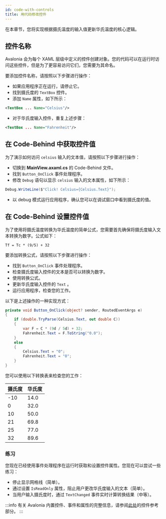 ```yaml
---
id: code-with-controls
title: 用代码修改控件
---
```


在本章节，您将实现根据摄氏温度的输入值更新华氏温度的核心逻辑。

## 控件名称

Avalonia 会为每个 XAML 层级中定义的控件创建对象。您的代码可以在运行时访问这些控件，但是为了更容易访问它们，您需要为其命名。

要添加控件名称，请按照以下步骤进行操作：

- 如果应用程序正在运行，请停止它。
- 找到摄氏度的 `TextBox` 控件。
- 添加 `Name` 属性，如下所示：

```xml
<TextBox ... Name="Celsius"/>
```

- 对于华氏度输入控件，重复上述步骤：

```xml
<TextBox ... Name="Fahrenheit"/>
```

## 在 Code-Behind 中获取控件值

为了演示如何访问 `celsius` 输入的文本值，请按照以下步骤进行操作：

- 切换到 **MainView.axaml.cs** 的 Code-Behind 文件。
- 找到 `Button_OnClick` 事件处理程序。
- 修改 `Debug` 语句以显示 `celsius` 输入的文本属性，如下所示：

```csharp
Debug.WriteLine($"Click! Celsius={Celsius.Text}");
```

- 以 debug 模式运行应用程序，确认您可以在调试窗口中看到摄氏度的值。

## 在 Code-Behind 设置控件值

为了使用将摄氏温度转换为华氏温度的简单公式，您需要首先确保将摄氏度输入文本转换为数字。公式如下：

```
Tf = Tc * (9/5) + 32
```

要添加转换公式，请按照以下步骤进行操作：

- 找到 `Button_OnClick` 事件处理程序。
- 检查摄氏度输入控件的文本是否可以转换为数字。
- 使用转换公式。
- 更新华氏度输入控件的 `Text` 。
- 运行应用程序，检查您的工作。

以下是上述操作的一种实现方式：

```csharp
private void Button_OnClick(object? sender, RoutedEventArgs e)
{
    if (double.TryParse(Celsius.Text, out double C))
    {
        var F = C * (9d / 5d) + 32;
        Fahrenheit.Text = F.ToString("0.0");
    }
    else
    {
        Celsius.Text = "0";
        Fahrenheit.Text = "0";
    }
}
```

您可以使用以下转换表来检查您的工作：

| 摄氏度 | 华氏度 |
|---------|------------|
| -10     | 14.0       |
| 0       | 32.0       |
| 10      | 50.0       |
| 21      | 69.8       |
| 25      | 77.0       |
| 32      | 89.6       |

### 练习

您现在已经使用事件处理程序在运行时获取和设置控件属性。您现在可以尝试一些练习：

- 停止显示网格线（简单）。
- 通过设置 `IsReadOnly` 属性，阻止用户更改华氏度输入的文本（简单）。
- 当用户输入摄氏度时，通过 `TextChanged` 事件实时计算转换结果（中等）。

:::info
有关 Avalonia 内置控件、事件和属性的完整信息，请参阅[此处](../../reference/controls/)的控件参考部分。
:::
